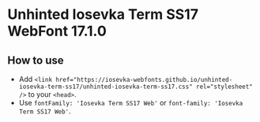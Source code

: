 # Unhinted Iosevka Term SS17 WebFont 17.1.0

## How to use

- Add `<link href="https://iosevka-webfonts.github.io/unhinted-iosevka-term-ss17/unhinted-iosevka-term-ss17.css" rel="stylesheet" />` to your `<head>`.
- Use `fontFamily: 'Iosevka Term SS17 Web'` or `font-family: 'Iosevka Term SS17 Web'`.

